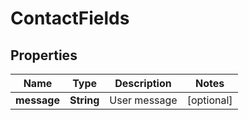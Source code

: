 
# ContactFields

## Properties
Name | Type | Description | Notes
------------ | ------------- | ------------- | -------------
**message** | **String** | User message |  [optional]



